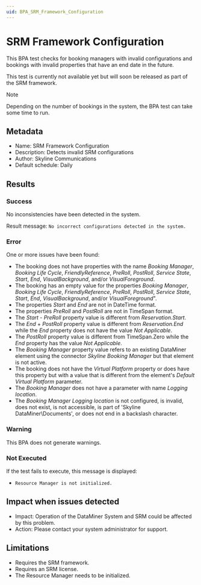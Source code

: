 ```yaml
---
uid: BPA_SRM_Framework_Configuration
---
```


# SRM Framework Configuration

This BPA test checks for booking managers with invalid configurations and bookings with invalid properties that have an end date in the future.

This test is currently not available yet but will soon be released as part of the SRM framework.<!-- RN 37417 -->

> [!NOTE]
> Depending on the number of bookings in the system, the BPA test can take some time to run.

## Metadata

- Name: SRM Framework Configuration
- Description: Detects invalid SRM configurations
- Author: Skyline Communications
- Default schedule: Daily

## Results

### Success

No inconsistencies have been detected in the system.

Result message: `No incorrect configurations detected in the system.`

### Error

One or more issues have been found:

- The booking does not have properties with the name *Booking Manager*, *Booking Life Cycle*, *FriendlyReference*, *PreRoll*, *PostRoll*, *Service State*, *Start*, *End*, *VisualBackground*, and/or *VisualForeground*.
- The booking has an empty value for the properties *Booking Manager*, *Booking Life Cycle*, *FriendlyReference*, *PreRoll*, *PostRoll*, *Service State*, *Start*, *End*, *VisualBackground*, and/or *VisualForeground*".
- The properties *Start* and *End* are not in DateTime format.
- The properties *PreRoll* and *PostRoll* are not in TimeSpan format.
- The *Start* - *PreRoll* property value is different from *Reservation.Start*.
- The *End* + *PostRoll* property value is different from *Reservation.End* while the *End* property does not have the value *Not Applicable*.
- The *PostRoll* property value is different from TimeSpan.Zero while the *End* property has the value *Not Applicable*.
- The *Booking Manager* property value refers to an existing DataMiner element using the connector *Skyline Booking Manager* but that element is not active.
- The booking does not have the *Virtual Platform* property or does have this property but with a value that is different from the element's *Default Virtual Platform* parameter.
- The *Booking Manager* does not have a parameter with name *Logging location*.
- The *Booking Manager* *Logging location* is not configured, is invalid, does not exist, is not accessible, is part of 'Skyline DataMiner\Documents', or does not end in a backslash character.

### Warning

This BPA does not generate warnings.

### Not Executed

If the test fails to execute, this message is displayed:

- `Resource Manager is not initialized.`

## Impact when issues detected

- Impact: Operation of the DataMiner System and SRM could be affected by this problem.
- Action: Please contact your system administrator for support.

## Limitations

- Requires the SRM framework.
- Requires an SRM license.
- The Resource Manager needs to be initialized.
